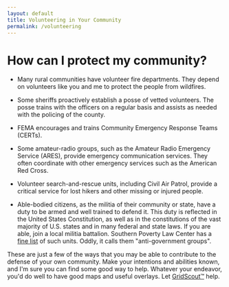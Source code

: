 ```yaml
---
layout: default
title: Volunteering in Your Community
permalink: /volunteering
---
```


<link rel="shortcut icon" href="favicon.ico"/>
<link rel="icon" type="image/png" href="images/favicon-64x64.png" sizes="64x64"/>

# How can I protect my community?
- Many rural communities have volunteer fire departments. They depend on
volunteers like you and me to protect the people from wildfires.

- Some sheriffs proactively establish a posse of vetted volunteers. The posse
trains with the officers on a regular basis and assists as needed with the
policing of the county.

- FEMA encourages and trains Community Emergency Response Teams (CERTs).

- Some amateur-radio groups, such as the Amateur Radio Emergency Service
(ARES), provide emergency communication services. They often coordinate with
other emergency services such as the American Red Cross.

- Volunteer search-and-rescue units, including Civil Air Patrol, provide a
critical service for lost hikers and other missing or injured people.

- Able-bodied citizens, as the militia of their community or state, have a duty
to be armed and well trained to defend it. This duty is reflected in the United
States Constitution, as well as in the constitutions of the vast majority of
U.S. states and in many federal and state laws. If you are able, join a local
militia battalion. Southern Poverty Law Center has a [fine list][splc-antigov]
of such units. Oddly, it calls them "anti-government groups".

These are just a few of the ways that you may be able to contribute to the
defense of your own community. Make your intentions and abilities known, and
I'm sure you can find some good way to help. Whatever your endeavor, you'd do
well to have good maps and useful overlays. Let [GridScout™][gridscout] help.


[gridscout]:    /
[splc-antigov]: https://www.splcenter.org/fighting-hate/extremist-files/ideology/antigovernment#docs-internal-guid-bece8e84-b9cb-2e96-7235-20c811f94b7a
